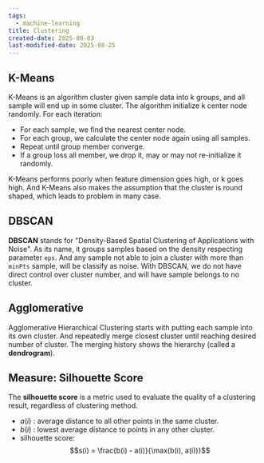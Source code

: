 ```yaml
---
tags:
  - machine-learning
title: Clustering
created-date: 2025-08-03
last-modified-date: 2025-08-25
---
```


## K-Means

K-Means is an algorithm cluster given sample data into k groups, and all sample will end up in some cluster. The algorithm initialize k center node randomly. For each iteration:

- For each sample, we find the nearest center node.
- For each group, we calculate the center node again using all samples.
- Repeat until group member converge.
- If a group loss all member, we drop it, may or may not re-initialize it randomly.

K-Means performs poorly when feature dimension goes high, or k goes high. And K-Means also makes the assumption that the cluster is round shaped, which leads to problem in many case.

## DBSCAN

**DBSCAN** stands for "Density-Based Spatial Clustering of Applications with Noise". As its name, it groups samples based on the density respecting parameter `eps`. And any sample not able to join a cluster with more than `minPts` sample, will be classify as noise. With DBSCAN, we do not have direct control over cluster number, and will have sample belongs to no cluster.

## Agglomerative

Agglomerative Hierarchical Clustering starts with putting each sample into its own cluster. And repeatedly merge closest cluster until reaching desired number of cluster. The merging history shows the hierarchy (called a **dendrogram**).

## Measure: Silhouette Score

The **silhouette score** is a metric used to evaluate the quality of a clustering result, regardless of clustering method.

- $a(i)$ : average distance to all other points in the same cluster.
- $b(i)$ : lowest average distance to points in any other cluster.
- silhouette score: $$s(i) = \frac{b(i) - a(i)}{\max(b(i), a(i))}$$